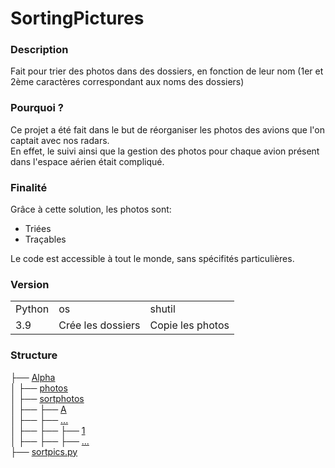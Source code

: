 # SortingPictures
### Description 
Fait pour trier des photos dans des dossiers, en fonction de leur nom (1er et 2ème caractères correspondant aux noms des dossiers)
### Pourquoi ?
Ce projet a été fait dans le but de réorganiser les photos des avions que l'on captait avec nos radars.<br>
En effet, le suivi ainsi que la gestion des photos pour chaque avion présent dans l'espace aérien était compliqué.<br>
### Finalité
Grâce à cette solution, les photos sont:
* Triées
* Traçables

Le code est accessible à tout le monde, sans spécifités particulières.

### Version
<table>
    <tbody>
        <tr>
            <td>Python</td>
            <td>os</td>
            <td>shutil</td>
        </tr>
        <tr>
            <td>3.9</td>
            <td>Crée les dossiers</td>
            <td>Copie les photos</td>
        </tr>
    </tbody>
</table>

### Structure
├── [Alpha](./Alpha)  
│   ├── [photos](./Alpha/photos)  
│   ├── [sortphotos](./Alpha/sortphotos)  
│   ├── ├── [A](./Alpha/sortphotos/A)  
│   ├── ├── [...](./Alpha/sortphotos)  
│   ├── ├── ├── [1](./Alpha/sortphotos/A/1)  
│   ├── ├── ├── [...](./Alpha/sortphotos/A)  
├── [sortpics.py](./sortpics.py)  
